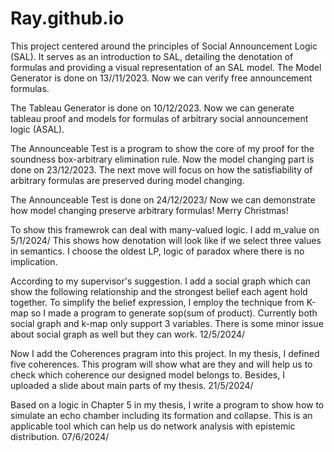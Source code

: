 # Ray.github.io
 This project centered around the principles of Social Announcement Logic (SAL). It serves as an introduction to SAL, detailing the denotation of formulas and providing a visual representation of an SAL model.
The Model Generator is done on 13//11/2023. Now we can verify free announcement formulas.

The Tableau Generator is done on 10/12/2023. Now we can generate tableau proof and models for formulas of arbitrary social announcement logic (ASAL).

The Announceable Test is a program to show the core of my proof for the soundness box-arbitrary elimination rule. Now the model changing part is done on 23/12/2023. The next move will focus on how the satisfiability of arbitrary formulas are preserved during model changing. 

The Announceable Test is done on 24/12/2023/ Now we can demonstrate how model changing preserve arbitrary formulas!  Merry Christmas!

To show this framewrok can deal with many-valued logic. I add m_value on 5/1/2024/ This shows how denotation will look like if we select three values in semantics. I choose the oldest LP, logic of paradox where there is no implication.

According to my supervisor's suggestion. I add a social graph which can show the following relationship and the strongest belief each agent hold together. To simplify the belief expression, I employ the technique from K-map so I made a program to generate sop(sum of product). Currently both social graph and k-map only support 3 variables. There is some minor issue about social graph as well but they can work. 12/5/2024/

Now I add the Coherences pragram into this project. In my thesis, I defined five coherences. This program will show what are they and will help us to check which coherence our designed model belongs to. 
Besides, I uploaded a slide about main parts of my thesis. 21/5/2024/

Based on a logic in Chapter 5 in my thesis, I write a program to show how to simulate an echo chamber including its formation and collapse. This is an applicable tool which can help us do network analysis with epistemic distribution.  07/6/2024/
